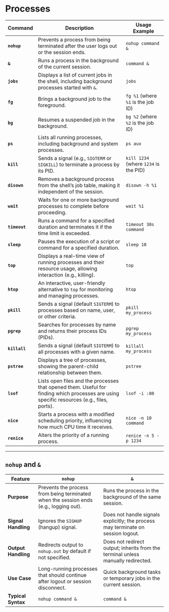 # Processes


| Command          | Description                                                                                                    | Usage Example                                    |
|-------------------|----------------------------------------------------------------------------------------------------------------|-------------------------------------------------|
| **`nohup`**      | Prevents a process from being terminated after the user logs out or the session ends.                         | `nohup command &`                               |
| **`&`**          | Runs a process in the background of the current session.                                                     | `command &`                                     |
| **`jobs`**       | Displays a list of current jobs in the shell, including background processes started with `&`.                | `jobs`                                          |
| **`fg`**         | Brings a background job to the foreground.                                                                   | `fg %1` (where `%1` is the job ID)             |
| **`bg`**         | Resumes a suspended job in the background.                                                                   | `bg %2` (where `%2` is the job ID)             |
| **`ps`**         | Lists all running processes, including background and system processes.                                       | `ps aux`                                       |
| **`kill`**       | Sends a signal (e.g., `SIGTERM` or `SIGKILL`) to terminate a process by its PID.                              | `kill 1234` (where `1234` is the PID)          |
| **`disown`**     | Removes a background process from the shell’s job table, making it independent of the session.               | `disown -h %1`                                 |
| **`wait`**       | Waits for one or more background processes to complete before proceeding.                                     | `wait %1`                                      |
| **`timeout`**    | Runs a command for a specified duration and terminates it if the time limit is exceeded.                     | `timeout 30s command`                          |
| **`sleep`**      | Pauses the execution of a script or command for a specified duration.                                         | `sleep 10`                                     |
| **`top`**        | Displays a real-time view of running processes and their resource usage, allowing interaction (e.g., killing).| `top`                                          |
| **`htop`**       | An interactive, user-friendly alternative to `top` for monitoring and managing processes.                     | `htop`                                         |
| **`pkill`**      | Sends a signal (default `SIGTERM`) to processes based on name, user, or other criteria.                      | `pkill my_process`                            |
| **`pgrep`**      | Searches for processes by name and returns their process IDs (PIDs).                                          | `pgrep my_process`                            |
| **`killall`**    | Sends a signal (default `SIGTERM`) to all processes with a given name.                                        | `killall my_process`                          |
| **`pstree`**     | Displays a tree of processes, showing the parent-child relationship between them.                             | `pstree`                                       |
| **`lsof`**       | Lists open files and the processes that opened them. Useful for finding which processes are using specific resources (e.g., files, ports). | `lsof -i :80`                                 |
| **`nice`**       | Starts a process with a modified scheduling priority, influencing how much CPU time it receives.              | `nice -n 10 command`                          |
| **`renice`**     | Alters the priority of a running process.                                                                     | `renice -n 5 -p 1234`                          |


---

## `nohup` and `&`
| Feature                     | `nohup`                                      | `&`                            |
|-----------------------------|----------------------------------------------|--------------------------------|
| **Purpose**                 | Prevents the process from being terminated when the session ends (e.g., logging out). | Runs the process in the background of the same session. |
| **Signal Handling**         | Ignores the `SIGHUP` (hangup) signal.         | Does not handle signals explicitly; the process may terminate on session logout. |
| **Output Handling**         | Redirects output to `nohup.out` by default if not specified. | Does not redirect output; inherits from the terminal unless manually redirected. |
| **Use Case**                | Long-running processes that should continue after logout or session disconnect. | Quick background tasks or temporary jobs in the current session. |
| **Typical Syntax**          | `nohup command &`                           | `command &`                   |
